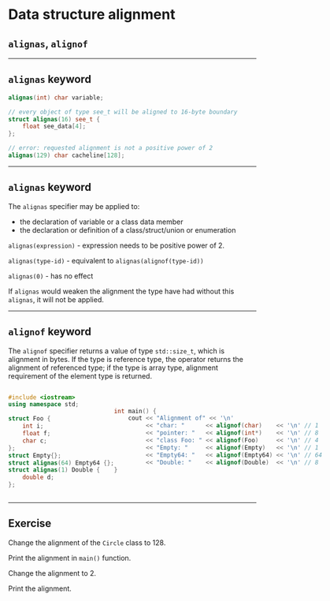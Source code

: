 <!-- .slide: data-background="#111111" -->
# Data structure alignment

## `alignas`, `alignof`

___

## `alignas` keyword

```c++
alignas(int) char variable;

// every object of type see_t will be aligned to 16-byte boundary
struct alignas(16) see_t {
    float see_data[4];
};

// error: requested alignment is not a positive power of 2
alignas(129) char cacheline[128];
```

___

## `alignas` keyword

The `alignas` specifier may be applied to:

- the declaration of variable or a class data member
- the declaration or definition of a class/struct/union or enumeration

`alignas(expression)` - expression needs to be positive power of 2.
<!-- .element: class="fragment fade-in" -->

`alignas(type-id)` - equivalent to `alignas(alignof(type-id))`
<!-- .element: class="fragment fade-in" -->

`alignas(0)` - has no effect
<!-- .element: class="fragment fade-in" -->

If `alignas` would weaken the alignment the type have had without this `alignas`, it will not be applied.
<!-- .element: class="fragment fade-in" -->

___
<!-- .slide: style="font-size: 0.8em" -->
## `alignof` keyword

The `alignof` specifier returns a value of type `std::size_t`, which is alignment in bytes. If the type is reference type, the operator returns the alignment of referenced type; if the type is array type, alignment requirement of the element type is returned.

<div style="display: flex;">

<div style="width: 420px" class="fragment fade-in">

```c++
#include <iostream>
using namespace std;

struct Foo {
    int i;
    float f;
    char c;
};
struct Empty{};
struct alignas(64) Empty64 {};
struct alignas(1) Double {
    double d;
};
```

</div>

<div style="width: 750px" class="fragment fade-in">

```c++


int main() {
    cout << "Alignment of" << '\n'
         << "char: "      << alignof(char)    << '\n' // 1
         << "pointer: "   << alignof(int*)    << '\n' // 8
         << "class Foo: " << alignof(Foo)     << '\n' // 4
         << "Empty: "     << alignof(Empty)   << '\n' // 1
         << "Empty64: "   << alignof(Empty64) << '\n' // 64
         << "Double: "    << alignof(Double)  << '\n' // 8
}



```

</div>

</div>

___

## Exercise

Change the alignment of the `Circle` class to 128.

Print the alignment in `main()` function.

Change the alignment to 2.

Print the alignment.
